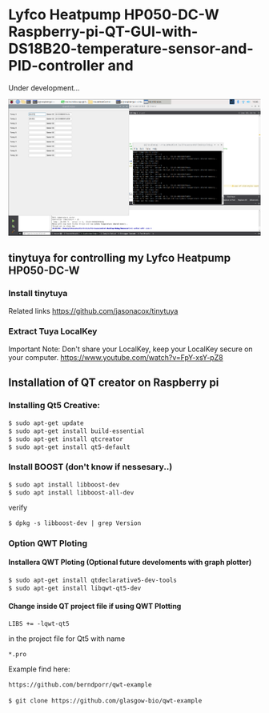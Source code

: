 # Lyfco Heatpump HP050-DC-W Raspberry-pi-QT-GUI-with-DS18B20-temperature-sensor-and-PID-controller and  

Under development...

![](QT_app_with_DS18B20.png)

## tinytuya for controlling my Lyfco Heatpump HP050-DC-W

### Install tinytuya
Related links
https://github.com/jasonacox/tinytuya

### Extract Tuya LocalKey
Important Note: Don't share your LocalKey, keep your LocalKey secure on your computer.
https://www.youtube.com/watch?v=FpY-xsY-pZ8




## Installation of QT creator on Raspberry pi

### Installing Qt5 Creative:
    $ sudo apt-get update
    $ sudo apt-get install build-essential
    $ sudo apt-get install qtcreator
    $ sudo apt-get install qt5-default
    
### Install BOOST (don't know if nessesary..)
    $ sudo apt install libboost-dev
    $ sudo apt install libboost-all-dev

verify

    $ dpkg -s libboost-dev | grep Version

### Option QWT Ploting

#### Installera QWT Ploting (Optional future develoments with graph plotter)

    $ sudo apt-get install qtdeclarative5-dev-tools
    $ sudo apt-get install libqwt-qt5-dev

#### Change inside QT project file if using QWT Plotting 

    LIBS += -lqwt-qt5

in the project file for Qt5
with name 

    *.pro 

Example find here:

    https://github.com/berndporr/qwt-example
    
    $ git clone https://github.com/glasgow-bio/qwt-example

 
